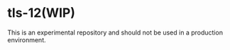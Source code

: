 # tls-12(WIP)

This is an experimental repository and should not be used in a production environment.